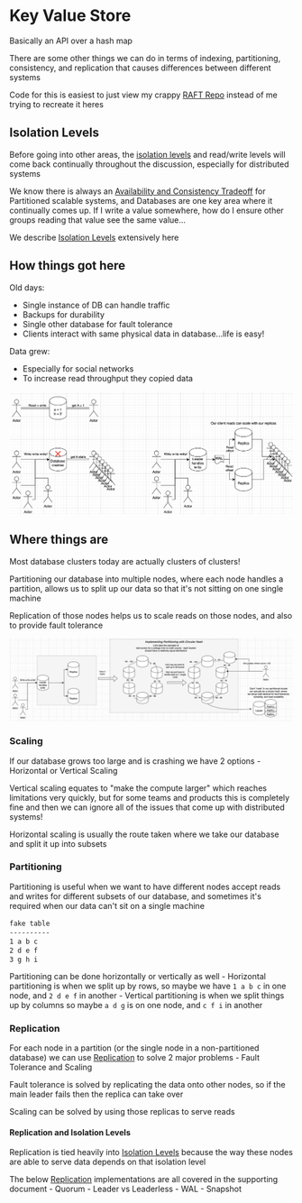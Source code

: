 # Key Value Store
Basically an API over a hash map

There are some other things we can do in terms of indexing, partitioning, consistency, and replication that causes differences between different systems

Code for this is easiest to just view my crappy [RAFT Repo](https://github.com/lsprangers/raft-course/blob/main/README.md) instead of me trying to recreate it heres

## Isolation Levels
Before going into other areas, the [isolation levels](ISOLATION_LEVELS.md) and read/write levels will come back continually throughout the discussion, especially for distributed systems

We know there is always an [Availability and Consistency Tradeoff](../README.md#availability-consistency-during-network-partition) for Partitioned scalable systems, and Databases are one key area where it continually comes up. If I write a value somewhere, how do I ensure other groups reading that value see the same value...

We describe [Isolation Levels](ISOLATION_LEVELS.md) extensively here

## How things got here
Old days:
- Single instance of DB can handle traffic
- Backups for durability
- Single other database for fault tolerance
- Clients interact with same physical data in database...life is easy!

Data grew:
- Especially for social networks
- To increase read throughput they copied data

![Situation](old_to_current.png)

## Where things are
Most database clusters today are actually clusters of clusters!

Partitioning our database into multiple nodes, where each node handles a partition, allows us to split up our data so that it's not sitting on one single machine

Replication of those nodes helps us to scale reads on those nodes, and also to provide fault tolerance

![How A Current KV Cluster Looks](current_KV_cluster.png)

### Scaling
If our database grows too large and is crashing we have 2 options - Horizontal or Vertical Scaling

Vertical scaling equates to "make the compute larger" which reaches limitations very quickly, but for some teams and products this is completely fine and then we can ignore all of the issues that come up with distributed systems!

Horizontal scaling is usually the route taken where we take our database and split it up into subsets

### Partitioning
Partitioning is useful when we want to have different nodes accept reads and writes for different subsets of our database, and sometimes it's required when our data can't sit on a single machine

```
fake table
----------
1 a b c
2 d e f
3 g h i
```
Partitioning can be done horizontally or vertically as well
    - Horizontal partitioning is when we split up by rows, so maybe we have `1 a b c` in one node, and `2 d e f` in another
    - Vertical partitioning is when we split things up by columns so maybe `a d g` is on one node, and `c f i` in another

### Replication
For each node in a partition (or the single node in a non-partitioned database) we can use [Replication](REPLICATION.md) to solve 2 major problems - Fault Tolerance and Scaling 

Fault tolerance is solved by replicating the data onto other nodes, so if the main leader fails then the replica can take over

Scaling can be solved by using those replicas to serve reads

#### Replication and Isolation Levels
Replication is tied heavily into [Isolation Levels](ISOLATION_LEVELS.md) because the way these nodes are able to serve data depends on that isolation level

The below [Replication](REPLICATION.md) implementations are all covered in the supporting document
    - Quorum
        - Leader vs Leaderless
    - WAL
    - Snapshot